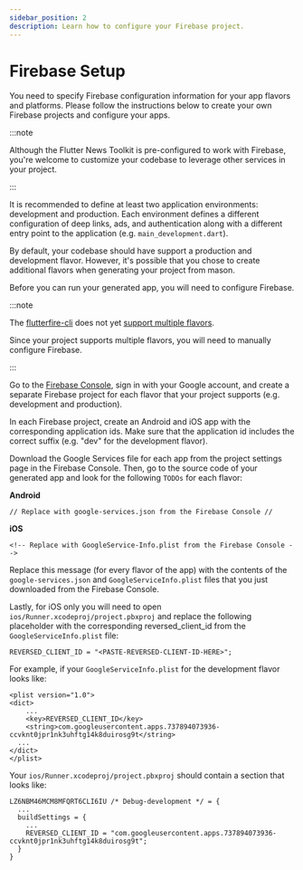 ```yaml
---
sidebar_position: 2
description: Learn how to configure your Firebase project.
---
```


# Firebase Setup

You need to specify Firebase configuration information for your app flavors and platforms. Please follow the instructions below to create your own Firebase projects and configure your apps.

:::note

Although the Flutter News Toolkit is pre-configured to work with Firebase, you're welcome to customize your codebase to leverage other services in your project.

:::

It is recommended to define at least two application environments: development and production. Each environment defines a different configuration of deep links, ads, and authentication along with a different entry point to the application (e.g. `main_development.dart`).

By default, your codebase should have support a production and development flavor. However, it's possible that you chose to create additional flavors when generating your project from mason.

Before you can run your generated app, you will need to configure Firebase.

:::note

The [flutterfire-cli](https://firebase.google.com/docs/flutter/setup#configure-firebase) does not yet [support multiple flavors](https://github.com/invertase/flutterfire_cli/issues/14).

Since your project supports multiple flavors, you will need to manually configure Firebase.

:::

Go to the [Firebase Console](https://console.firebase.google.com), sign in with your Google account, and create a separate Firebase project for each flavor that your project supports (e.g. development and production).

In each Firebase project, create an Android and iOS app with the corresponding application ids. Make sure that the application id includes the correct suffix (e.g. "dev" for the development flavor).

Download the Google Services file for each app from the project settings page in the Firebase Console. Then, go to the source code of your generated app and look for the following `TODOs` for each flavor:

**Android**

```
// Replace with google-services.json from the Firebase Console //
```

**iOS**

```
<!-- Replace with GoogleService-Info.plist from the Firebase Console -->
```

Replace this message (for every flavor of the app) with the contents of the `google-services.json` and `GoogleServiceInfo.plist` files that you just downloaded from the Firebase Console.

Lastly, for iOS only you will need to open `ios/Runner.xcodeproj/project.pbxproj` and replace the following placeholder with the corresponding reversed_client_id from the `GoogleServiceInfo.plist` file:

```
REVERSED_CLIENT_ID = "<PASTE-REVERSED-CLIENT-ID-HERE>";
```

For example, if your `GoogleServiceInfo.plist` for the development flavor looks like:

```
<plist version="1.0">
<dict>
	...
	<key>REVERSED_CLIENT_ID</key>
	<string>com.googleusercontent.apps.737894073936-ccvknt0jpr1nk3uhftg14k8duirosg9t</string>
  ...
</dict>
</plist>
```

Your `ios/Runner.xcodeproj/project.pbxproj` should contain a section that looks like:

```
LZ6NBM46MCM8MFQRT6CLI6IU /* Debug-development */ = {
  ...
  buildSettings = {
    ...
    REVERSED_CLIENT_ID = "com.googleusercontent.apps.737894073936-ccvknt0jpr1nk3uhftg14k8duirosg9t";
  }
}
```
